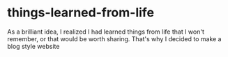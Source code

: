 # things-learned-from-life
As a brilliant idea, I realized I had learned things from life that I won't remember, or that would be worth sharing. That's why I decided to make a blog style website
